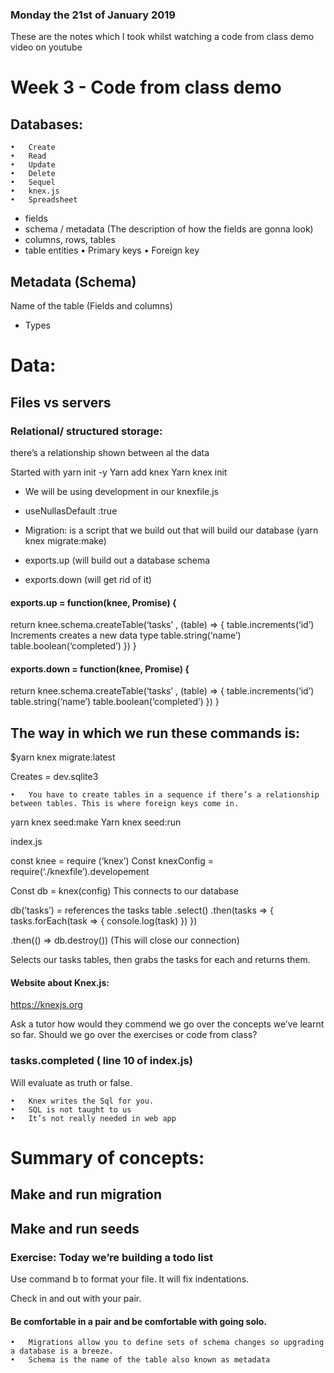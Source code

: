 ### Monday the 21st of January 2019

These are the notes which I took whilst watching a code from class demo video on youtube

# Week 3 - Code from class demo

## Databases:
	•	Create
	•	Read
	•	Update
	•	Delete
	•	Sequel
	•	knex.js
	•	Spreadsheet
- fields
- schema / metadata (The description of how the fields are gonna look)
- columns, rows, tables
- table entities
	•	Primary keys
	•	Foreign key

## Metadata (Schema)
Name of the table (Fields and columns)
- Types


# Data:

## Files vs servers

### Relational/ structured storage:
there’s a relationship shown between al the data

Started with yarn init -y
Yarn add knex 
Yarn knex init

- We will be using development in our knexfile.js
- 	useNullasDefault :true

-	Migration: is a script that we build out that will build our database (yarn knex migrate:make)
- exports.up (will build out a database schema
- exports.down (will get rid of it)

#### exports.up = function(knee, Promise) {
return knee.schema.createTable(‘tasks’ , (table) => {
table.increments(‘id’)
Increments creates a new data type
table.string(‘name’)
table.boolean(‘completed’)
})
}

#### exports.down = function(knee, Promise) {
return knee.schema.createTable(‘tasks’ , (table) => {
table.increments(‘id’)
table.string(‘name’)
table.boolean(‘completed’)
})
}

## The way in which we run these commands is:
$yarn knex migrate:latest

 Creates = dev.sqlite3

	•	You have to create tables in a sequence if there’s a relationship between tables. This is where foreign keys come in.

yarn knex seed:make
Yarn knex seed:run

index.js

const knee = require (‘knex’)
Const knexConfig = require(‘./knexfile’).developement

Const db = knex(config) This connects to our database

db(’tasks’) = references the tasks table
.select()
.then(tasks => {
tasks.forEach(task => {
console.log(task)
	})
})
	
.then(() => db.destroy()) (This will close our connection)

Selects our tasks tables, then grabs the tasks for each and returns them.



#### Website about Knex.js:
https://knexjs.org


Ask a tutor how would they commend we go over the concepts we’ve learnt so far. 
Should we go over the exercises or code from class?


### tasks.completed ( line 10 of index.js)
Will evaluate as truth or false. 


	•	Knex writes the Sql for you. 
	•	SQL is not taught to us
	•	It’s not really needed in web app

# Summary of concepts:
## Make and run migration
## Make and run seeds

### Exercise: Today we’re building a todo list

Use command b to format your file. It will fix indentations.

Check in and out with your pair. 

#### Be comfortable in a pair and be comfortable with going solo. 


	•	Migrations allow you to define sets of schema changes so upgrading a database is a breeze.
	•	Schema is the name of the table also known as metadata


